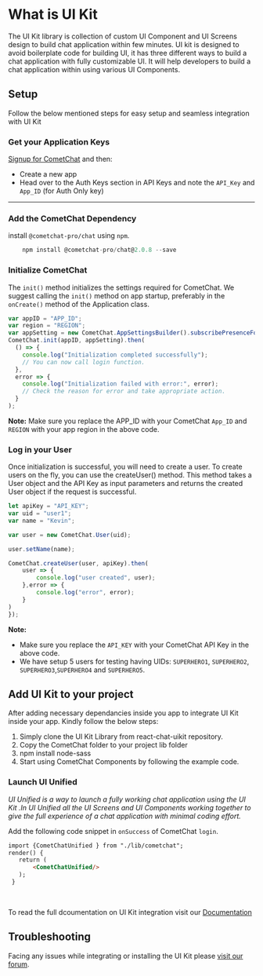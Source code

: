 
# What is UI Kit
The UI Kit library is collection of custom UI Component and UI Screens design to build chat application within few minutes.
UI kit is designed to avoid boilerplate code for building UI, it has three different ways to build a chat application with fully customizable UI. It will help developers to build a chat application within using various UI Components.


## Setup
 Follow the below mentioned steps for easy setup and seamless integration with UI Kit

### Get your Application Keys
<a href="https://app.cometchat.io/" traget="_blank">Signup for CometChat</a> and then:

* Create a new app
* Head over to the Auth Keys section in API Keys and note the `API_Key` and `App_ID` (for Auth Only key)
---


### Add the CometChat Dependency

install `@cometchat-pro/chat` using `npm`.
```javascript
    npm install @cometchat-pro/chat@2.0.8 --save
```

### Initialize CometChat

The `init()` method initializes the settings required for CometChat.
 We suggest calling the `init()` method on app startup, preferably in the `onCreate()` method of the Application class.
```javascript
var appID = "APP_ID";
var region = "REGION";
var appSetting = new CometChat.AppSettingsBuilder().subscribePresenceForAllUsers().setRegion(region).build();
CometChat.init(appID, appSetting).then(
  () => {
    console.log("Initialization completed successfully");
    // You can now call login function.
  },
  error => {
    console.log("Initialization failed with error:", error);
    // Check the reason for error and take appropriate action.
  }
);
```
**Note:**
Make sure you replace the APP_ID with your CometChat `App_ID` and `REGION` with your app region in the above code.

### Log in your User

Once initialization is successful, you will need to create a user.
To create users on the fly, you can use the createUser() method. This method takes a User object and the API Key as input parameters and returns the created User object if the request is successful.

```javascript
let apiKey = "API_KEY";
var uid = "user1";
var name = "Kevin";

var user = new CometChat.User(uid);

user.setName(name);

CometChat.createUser(user, apiKey).then(
    user => {
        console.log("user created", user);
    },error => {
        console.log("error", error);
    }
)
});
```
**Note:** </br>
* Make sure you replace the `API_KEY` with your CometChat API Key in the above code.
* We have setup 5 users for testing having UIDs: `SUPERHERO1`, `SUPERHERO2`, `SUPERHERO3`,`SUPERHERO4` and `SUPERHERO5`.



## Add UI Kit to your project
After adding necessary dependancies inside you app to integrate UI Kit inside your app. Kindly follow the below steps:

1. Simply clone the UI Kit Library from react-chat-uikit repository.
2. Copy the CometChat folder to your project lib folder
3. npm install node-sass
4. Start using CometChat Components by following the example code.



### Launch UI Unified

*UI Unified is a way to launch a fully working chat application using the UI Kit .In UI Unified all the UI Screens and UI Components working together to give the full experience of a chat application with minimal coding effort.*

 Add the following code snippet in `onSuccess` of CometChat `login`.

 ```html
 import {CometChatUnified } from "./lib/cometchat";
 render() {
    return (
        <CometChatUnified/>
    );
  }
 ```
</br>




 To read the full dcoumentation on UI Kit integration visit our [Documentation](https://prodocs.cometchat.com/docs/react-ui-kit)



## Troubleshooting
Facing any issues while integrating or installing the UI Kit please <a href="https://forum.cometchat.com/"> visit our forum</a>.

